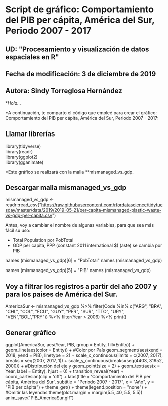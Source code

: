 # Script de gráfico: Comportamiento del PIB per cápita, América del Sur, Periodo 2007 - 2017
## UD: "Procesamiento y visualización de datos espaciales en R"
## Fecha de modificación: 3 de diciembre de 2019
## Autora: Sindy Torreglosa Hernández

**Hola...*


*A continuación, te comparto el código que empleé para crear el gráfico: Comportamiento del PIB per cápita, América del Sur, Periodo 2007 - 2017:

## Llamar librerías

library(tidyverse)  
library(readr)  
library(ggplot2)  
library(gganimate)  


*Este gráfico se realizará con la malla **mismanaged_vs_gdp.   

## Descargar malla mismanaged_vs_gdp

mismanaged_vs_gdp <- readr::read_csv("https://raw.githubusercontent.com/rfordatascience/tidytuesday/master/data/2019/2019-05-21/per-capita-mismanaged-plastic-waste-vs-gdp-per-capita.csv")


Antes, voy a cambiar el nombre de algunas variables, para que sea más fácil su uso:
  + Total Population por PobTotal
  + GDP per capita, PPP (constant 2011 international $) (aste) se cambia por PIB    
  
names (mismanaged_vs_gdp)[6] = "PobTotal"
names (mismanaged_vs_gdp)  

names (mismanaged_vs_gdp)[5] = "PIB"
names (mismanaged_vs_gdp)


## Voy a filtrar los registros a partir del año 2007 y para los paises de América del Sur.

AmericaSur <- 
  mismanaged_vs_gdp %>% 
  filter(Code %in% c("ARG", "BRA", "CHL", "COL", 
                     "ECU", "GUY", "PER", "SUR", 
                     "TTO", "URY", "VEN","BOL","PRY")) %>%
  filter(Year > 2006) %>% 
  print()



## Generar gráfico

ggplot(AmericaSur, aes(Year, PIB, group = Entity, fill=Entity)) + 
  geom_line(aes(color = Entity)) + #Color por País
  geom_segment(aes(xend = 2018, yend = PIB), linetype = 2) + 
  scale_x_continuous(limits = c(2007, 2017), breaks = seq(2007, 2017, 1)) +
  scale_y_continuous(breaks=seq(4403, 31952, 2000)) + #Distribución del eje y
  geom_point(size = 2) + 
  geom_text(aes(x = Year, label = Entity), hjust = 0) +
  transition_reveal(Year) + 
  coord_cartesian(clip = 'off') + 
  labs(title = 'Comportamiento del PIB per cápita, América del Sur',
       subtitle = "Periodo 2007 - 2017",
       x = "Año",
       y = "PIB per cápita") +
  theme_get() + 
  theme(legend.position = "none") + #Omitir las leyendas
  theme(plot.margin = margin(5.5, 40, 5.5, 5.5))
anim_save("PIB_AmericaSur.gif")
